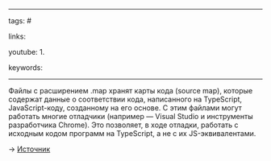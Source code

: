____

tags: #

links: 

youtube: 
1. 

keywords:

_____

Файлы с расширением .map хранят карты кода (source map), которые содержат данные о соответствии кода, написанного на TypeScript, JavaScript-коду, созданному на его основе. С этим файлами могут работать многие отладчики (например — Visual Studio и инструменты разработчика Chrome). Это позволяет, в ходе отладки, работать с исходным кодом программ на TypeScript, а не с их JS-эквивалентами.  
  
→ [Источник](https://stackoverflow.com/questions/17493738/what-is-a-typescript-map-file)